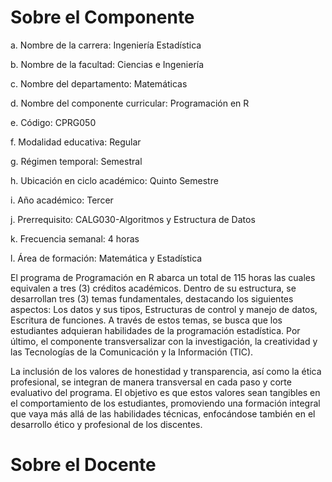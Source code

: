 

# Sobre el Componente

a.	Nombre de la carrera:	Ingeniería Estadística 

b.	Nombre de la facultad:	Ciencias e Ingeniería  

c.	Nombre del departamento:	Matemáticas 

d.	Nombre del componente curricular:	Programación en R

e.	Código:	CPRG050

f.	Modalidad educativa:	Regular 

g.	Régimen temporal:	Semestral

h.	Ubicación en ciclo académico: 	Quinto Semestre

i.	Año académico: 	Tercer 

j.	Prerrequisito:	CALG030-Algoritmos y Estructura de Datos

k.	Frecuencia semanal: 	4 horas 

l.	Área de formación:	Matemática y Estadística

El programa de Programación en R abarca un total de 115 horas las cuales equivalen a tres (3) créditos académicos. Dentro de su estructura, se desarrollan tres (3) temas fundamentales, destacando los siguientes aspectos: Los datos y sus tipos, Estructuras de control y manejo de datos, Escritura de funciones. A través de estos temas, se busca que los estudiantes adquieran habilidades de la programación estadística. Por último, el componente transversalizar con la investigación, la creatividad y las Tecnologías de la Comunicación y la Información (TIC).

La inclusión de los valores de honestidad y transparencia, así como la ética profesional, se integran de manera transversal en cada paso y corte evaluativo del programa. El objetivo es que estos valores sean tangibles en el comportamiento de los estudiantes, promoviendo una formación integral que vaya más allá de las habilidades técnicas, enfocándose también en el desarrollo ético y profesional de los discentes.


# Sobre el Docente


